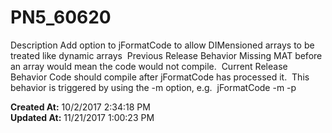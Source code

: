 # PN5_60620

Description Add option to jFormatCode to allow DIMensioned arrays to be treated like dynamic arrays  Previous Release Behavior Missing MAT before an array would mean the code would not compile.  Current Release Behavior Code should compile after jFormatCode has processed it.  This behavior is triggered by using the -m option, e.g.  jFormatCode -m -p  

**Created At:** 10/2/2017 2:34:18 PM  
**Updated At:** 11/21/2017 1:00:23 PM  

